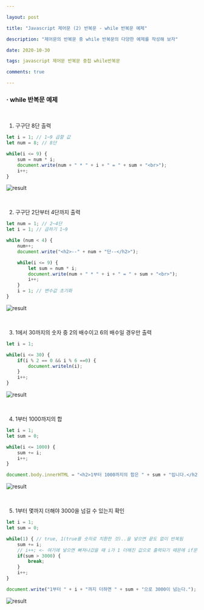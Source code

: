 ```yaml
---

layout: post

title: "Javascript 제어문 (2) 반복문 - while 반복문 예제"

description: "제어문의 반복문 중 while 반복문의 다양한 예제를 작성해 보자"

date: 2020-10-30

tags: javascript 제어문 반복문 중첩 while반복문

comments: true

---
```


### **· while 반복문 예제**

<br/>

1) 구구단 8단 출력

```js
let i = 1; // 1~9 곱할 값
let num = 8; // 8단

while(i <= 9) {
    sum = num * i;
    document.write(num + " * " + i + " = " + sum + "<br>");
    i++;
}
```

![result](https://img1.daumcdn.net/thumb/R1280x0/?scode=mtistory2&fname=https%3A%2F%2Fblog.kakaocdn.net%2Fdn%2F9VIPn%2FbtqL8nhtrD4%2FDoj6wIvw4lKd2AcSKlMfK1%2Fimg.png)

<br/>

2) 구구단 2단부터 4단까지 출력

```js
let num = 1; // 2~4단
let i = 1; // 곱하기 1~9

while (num < 4) {
    num++;
    document.write("<h2>--" + num + "단--</h2>");

    while(i <= 9) {
        let sum = num * i;
        document.write(num + " * " + i + " = " + sum + "<br>");
        i++;
    }
    i = 1; // 변수값 초기화
}
```

![result](https://img1.daumcdn.net/thumb/R1280x0/?scode=mtistory2&fname=https%3A%2F%2Fblog.kakaocdn.net%2Fdn%2Flku4t%2FbtqL6JlhgGg%2FgvxPWl6WzniQnFK3Re3sD0%2Fimg.png)

<br/>

3) 1에서 30까지의 숫자 중 2의 배수이고 6의 배수일 경우만 출력

```js
let i = 1;

while(i <= 30) {
    if(i % 2 == 0 && i % 6 ==0) {
        document.writeln(i);
    }
    i++;
}
```

![result](https://img1.daumcdn.net/thumb/R1280x0/?scode=mtistory2&fname=https%3A%2F%2Fblog.kakaocdn.net%2Fdn%2FrVCij%2FbtqL8VSzhY1%2FRlami1QsiX2ZrVZvQnql1K%2Fimg.png)

<br/>

4) 1부터 1000까지의 합

```js
let i = 1;
let sum = 0;

while(i <= 1000) {
    sum += i;
    i++;
}

document.body.innerHTML = "<h2>1부터 1000까지의 합은 " + sum + "입니다.</h2>";
```

![result](https://img1.daumcdn.net/thumb/R1280x0/?scode=mtistory2&fname=https%3A%2F%2Fblog.kakaocdn.net%2Fdn%2Fda4P7r%2FbtqL8U0tnIF%2Frk43lgKVc5EzgIUTEK3yTK%2Fimg.png)

<br/>

5) 1부터 몇까지 더해야 3000을 넘길 수 있는지 확인

```js
let i = 1;
let sum = 0;

while(1) { // true, 1(true를 숫자로 치환한 것)..을 넣으면 끝도 없이 반복됨
    sum += i;
    // i++; <- 여기에 넣으면 빠져나갔을 때 i가 1 더해진 값으로 출력되기 때문에 if문 다음에 작성해야 함
    if(sum > 3000) {
        break;
    }
    i++;
}

document.write("1부터 " + i + "까지 더하면 " + sum + "으로 3000이 넘는다.");
```

![result](https://img1.daumcdn.net/thumb/R1280x0/?scode=mtistory2&fname=https%3A%2F%2Fblog.kakaocdn.net%2Fdn%2F8bZuo%2FbtqL3uCnWac%2F3mRN1CDLBAtt9XMzZWLsbK%2Fimg.png)